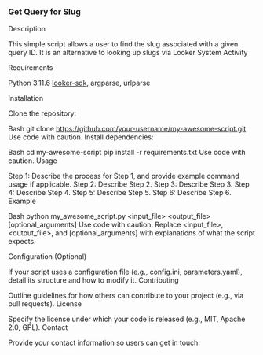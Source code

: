 ### Get Query for Slug
Description

This simple script allows a user to find the slug associated with a given query ID. It is an alternative to looking up slugs via Looker System Activity 

Requirements

Python 3.11.6
[looker-sdk](https://pypi.org/project/looker-sdk/), argparse, urlparse

Installation

Clone the repository:

Bash
git clone https://github.com/your-username/my-awesome-script.git
Use code with caution.
Install dependencies:

Bash
cd my-awesome-script
pip install -r requirements.txt 
Use code with caution.
Usage

Step 1: Describe the process for Step 1, and provide example command usage if applicable.
Step 2: Describe Step 2.
Step 3: Describe Step 3.
Step 4: Describe Step 4.
Step 5: Describe Step 5.
Step 6: Describe Step 6.
Example

Bash
python my_awesome_script.py <input_file> <output_file> [optional_arguments] 
Use code with caution.
Replace <input_file>, <output_file>, and  [optional_arguments] with explanations of what the script expects.

Configuration (Optional)

If your script uses a configuration file (e.g., config.ini, parameters.yaml), detail its structure and how to modify it.
Contributing

Outline guidelines for how others can contribute to your project (e.g., via pull requests).
License

Specify the license under which your code is released (e.g., MIT, Apache 2.0, GPL).
Contact

Provide your contact information so users can get in touch.

